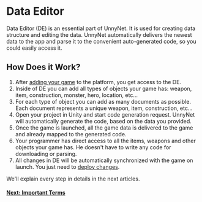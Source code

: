 # Data Editor

Data Editor (DE) is an essential part of UnnyNet. It is used for creating data structure and editing the data.
UnnyNet automatically delivers the newest data to the app and parse it to the convenient auto-generated code, so you could easily access it.

How Does it Work?
-

1. After [adding your game](/basic/basic) to the platform, you get access to the DE. 
2. Inside of DE you can add all types of objects your game has: weapon, item, construction, monster, hero, location, etc...
3. For each type of object you can add as many documents as possible. Each document represents a unique weapon, item, construction, etc...
4. Open your project in Unity and start code generation request. UnnyNet will automatically generate the code, based on the data you provided.
5. Once the game is launched, all the game data is delivered to the game and already mapped to the generated code.
6. Your programmer has direct access to all the items, weapons and other objects your game has. He doesn't have to write any code for downloading or parsing.
7. All changes in DE will be automatically synchronized with the game on launch. You just need to [deploy changes](/data_editor/deploy/).

We'll explain every step in details in the next articles.

#### [Next: Important Terms](/data_editor/getting_started/important_terms)
